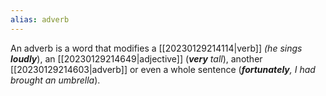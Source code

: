```yaml
---
alias: adverb
---
```


An adverb is a word that modifies a [[20230129214114|verb]] *(he sings **loudly***), an [[20230129214649|adjective]] (***very** tall*), another [[20230129214603|adverb]] or even a whole sentence (***fortunately**, I had brought an umbrella*).